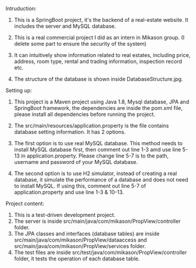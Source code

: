 Intruduction:
1. This is a SpringBoot project, it's the backend of a real-estate website. 
   It includes the server and MySQL database.

2. This is a real commercial project I did as an intern in Mikason group.
   (I delete some part to ensure the security of the system)

3. It can intuitively show information related to real estates, including price, 
   address, room type, rental and trading information, inspection record etc.

4. The structure of the database is shown inside DatabaseStructure.jpg.

Setting up:
1. This project is a Maven project using Java 1.8, Mysql database, JPA and SpringBoot framework, 
   the dependencies are inside the pom.xml file, please install all dependencies before running the project.

2. The src/main/resources/application.property is the file contains database setting information. 
   It has 2 options. 

3. The first option is to use real MySQL database. This method needs to install MySQL database
   first, then comment out line 1-3 amd use line 5-13 in application.property. Please change line 5-7 
   is to the path, username and password of your MySQL database.

4. The second option is to use H2 simulator, instead of creating a real database, it simulate 
   the performance of a database and does not need to install MySQL. If using this, comment out 
   line 5-7 of application.property and use line 1-3 & 10-13.

Project content:
1. This is a test-driven development project. 
2. The server is inside src/main/java/com/mikason/PropView/controller folder.
3. The JPA classes and interfaces (database tables) are inside src/main/java/com/mikason/PropView/dataaccess 
   and src/main/java/com/mikason/PropView/services folder.
4. The test files are inside src/test/java/com/mikason/PropView/controller folder, it tests the operation of each database table.